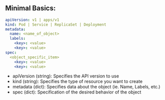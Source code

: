 ## Minimal Basics:
```yaml
apiVersion: v1 | apps/v1
kind: Pod | Service | ReplicaSet | Deployment
metadata:
  name: <name_of_object>
  labels:
    <key>: <value>
    <key>: <value>
spec:
  <object_specific_item>
    <key>: <value>
    <key>: <value>
```
- apiVersion (string): Specifies the API version to use
- kind (string): Specifies the type of resource you want to create
- metadata (dict): Specifies data about the object (ie. Name, Labels, etc.)
- spec (dict): Specification of the desired behavior of the object